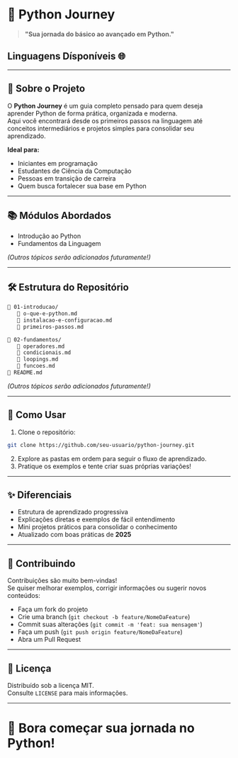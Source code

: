 # 🐍 Python Journey

> **"Sua jornada do básico ao avançado em Python."**

## Linguagens Dísponíveis 🌐



---

## 📖 Sobre o Projeto

O **Python Journey** é um guia completo pensado para quem deseja aprender Python de forma prática, organizada e moderna.  
Aqui você encontrará desde os primeiros passos na linguagem até conceitos intermediários e projetos simples para consolidar seu aprendizado.

**Ideal para:**

- Iniciantes em programação
- Estudantes de Ciência da Computação
- Pessoas em transição de carreira
- Quem busca fortalecer sua base em Python

---

## 📚 Módulos Abordados

- Introdução ao Python
- Fundamentos da Linguagem

*(Outros tópicos serão adicionados futuramente!)*

---

## 🛠️ Estrutura do Repositório

```bash
🔹 01-introducao/
   🔹 o-que-e-python.md
   🔹 instalacao-e-configuracao.md
   🔹 primeiros-passos.md

🔹 02-fundamentos/
   🔹 operadores.md
   🔹 condicionais.md
   🔹 loopings.md
   🔹 funcoes.md
🔹 README.md
```

*(Outros tópicos serão adicionados futuramente!)*

---

## 🚀 Como Usar

1. Clone o repositório:

```bash
git clone https://github.com/seu-usuario/python-journey.git
```

2. Explore as pastas em ordem para seguir o fluxo de aprendizado.
3. Pratique os exemplos e tente criar suas próprias variações!

---

## ✨ Diferenciais

- Estrutura de aprendizado progressiva
- Explicações diretas e exemplos de fácil entendimento
- Mini projetos práticos para consolidar o conhecimento
- Atualizado com boas práticas de **2025**

---

## 📢 Contribuindo

Contribuições são muito bem-vindas!  
Se quiser melhorar exemplos, corrigir informações ou sugerir novos conteúdos:

- Faça um fork do projeto
- Crie uma branch (`git checkout -b feature/NomeDaFeature`)
- Commit suas alterações (`git commit -m 'feat: sua mensagem'`)
- Faça um push (`git push origin feature/NomeDaFeature`)
- Abra um Pull Request

---

## 📜 Licença

Distribuído sob a licença MIT.  
Consulte `LICENSE` para mais informações.

---

# 🎯 Bora começar sua jornada no Python!